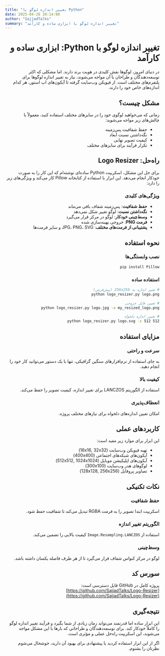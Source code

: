 ```yaml
---
title: "تغییر اندازه لوگو با Python"
date: 2025-04-28 10:14:00
author: "SajjadTalks"
summary: "تغییر اندازه لوگو با ابزاری ساده و کارآمد"
---
```


<div dir="rtl" markdown="1">

# تغییر اندازه لوگو با Python: ابزاری ساده و کارآمد

در دنیای امروز، لوگوها نقش کلیدی در هویت برند دارند. اما مشکلی که اکثر توسعه‌دهندگان و طراحان با آن مواجه می‌شوند، نیاز به تغییر اندازه لوگوها برای پلتفرم‌های مختلف است. از فیویکن وب‌سایت گرفته تا آیکون‌های اپ استور، هر کدام اندازه‌های خاص خود را دارند.

## مشکل چیست؟

زمانی که می‌خواهید لوگوی خود را در سایزهای مختلف استفاده کنید، معمولاً با چالش‌های زیر مواجه می‌شوید:

- حفظ شفافیت پس‌زمینه
- نگه‌داشتن نسبت ابعاد
- کیفیت تصویر نهایی
- تکرار فرآیند برای سایزهای مختلف

## راه‌حل: Logo Resizer

برای حل این مشکل، اسکریپت Python ساده‌ای نوشته‌ام که این کار را به صورت خودکار انجام می‌دهد. این ابزار با استفاده از کتابخانه Pillow کار می‌کند و ویژگی‌های زیر را دارد:

### ویژگی‌های کلیدی

- **حفظ شفافیت**: پس‌زمینه شفاف باقی می‌ماند
- **نگه‌داشتن نسبت**: لوگو تغییر شکل نمی‌دهد
- **وسط‌چینی خودکار**: لوگو در مرکز قرار می‌گیرد
- **فرمت PNG**: خروجی بهینه‌سازی شده
- **پشتیبانی از فرمت‌های مختلف**: JPG، PNG، SVG و سایر فرمت‌ها

## نحوه استفاده

### نصب وابستگی‌ها

```bash
pip install Pillow
```

### استفاده ساده

```bash
# تغییر اندازه به 256x256 (پیش‌فرض)
python logo_resizer.py logo.png

# تعیین فایل خروجی
python logo_resizer.py logo.jpg -o my_resized_logo.png

# تعیین اندازه دلخواه
python logo_resizer.py logo.svg -s 512 512
```

## مزایای استفاده

### سرعت و راحتی
به جای استفاده از نرم‌افزارهای سنگین گرافیکی، تنها با یک دستور می‌توانید کار خود را انجام دهید.

### کیفیت بالا
استفاده از الگوریتم LANCZOS برای تغییر اندازه، کیفیت تصویر را حفظ می‌کند.

### انعطاف‌پذیری
امکان تعیین اندازه‌های دلخواه برای نیازهای مختلف پروژه.

## کاربردهای عملی

این ابزار برای موارد زیر مفید است:

- تهیه فیویکن وب‌سایت (16x16, 32x32)
- آیکون‌های شبکه‌های اجتماعی (400x400)
- آیکون‌های اپلیکیشن موبایل (512x512, 1024x1024)
- لوگوهای هدر وب‌سایت (300x100)
- تصاویر پروفایل (128x128, 256x256)

## نکات تکنیکی

### حفظ شفافیت
اسکریپت ابتدا تصویر را به فرمت RGBA تبدیل می‌کند تا شفافیت حفظ شود.

### الگوریتم تغییر اندازه
استفاده از `Image.Resampling.LANCZOS` کیفیت بالایی را تضمین می‌کند.

### وسط‌چینی
لوگو در مرکز کنواس شفاف قرار می‌گیرد تا از هر طرف فاصله یکسان داشته باشد.

## سورس کد

پروژه کامل در GitHub قابل دسترسی است:
[https://github.com/SajjadTalks/Logo-Resizer](https://github.com/SajjadTalks/Logo-Resizer)

## نتیجه‌گیری

این ابزار ساده اما قدرتمند می‌تواند زمان زیادی از شما بگیرد و فرآیند تغییر اندازه لوگو را کاملاً خودکار کند. برای توسعه‌دهندگان و طراحانی که بارها با این مشکل مواجه می‌شوند، این اسکریپت راه‌حل عملی و مؤثری است.

اگر از این ابزار استفاده کردید یا پیشنهادی برای بهبود آن دارید، خوشحال می‌شوم نظرتان را بشنوم.

</div>
